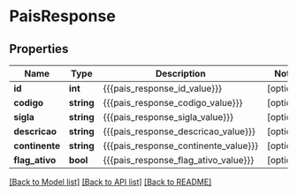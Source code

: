 # PaisResponse

## Properties
Name | Type | Description | Notes
------------ | ------------- | ------------- | -------------
**id** | **int** | {{{pais_response_id_value}}} | [optional] 
**codigo** | **string** | {{{pais_response_codigo_value}}} | [optional] 
**sigla** | **string** | {{{pais_response_sigla_value}}} | [optional] 
**descricao** | **string** | {{{pais_response_descricao_value}}} | [optional] 
**continente** | **string** | {{{pais_response_continente_value}}} | [optional] 
**flag_ativo** | **bool** | {{{pais_response_flag_ativo_value}}} | [optional] 

[[Back to Model list]](../README.md#documentation-for-models) [[Back to API list]](../README.md#documentation-for-api-endpoints) [[Back to README]](../README.md)


